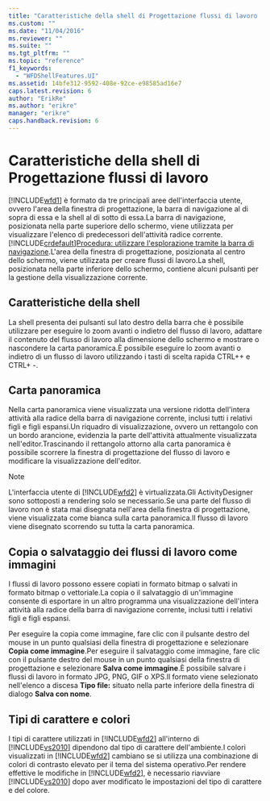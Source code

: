 ```yaml
---
title: "Caratteristiche della shell di Progettazione flussi di lavoro | Microsoft Docs"
ms.custom: ""
ms.date: "11/04/2016"
ms.reviewer: ""
ms.suite: ""
ms.tgt_pltfrm: ""
ms.topic: "reference"
f1_keywords: 
  - "WFDShellFeatures.UI"
ms.assetid: 14bfe312-9592-408e-92ce-e98585ad16e7
caps.latest.revision: 6
author: "ErikRe"
ms.author: "erikre"
manager: "erikre"
caps.handback.revision: 6
---
```

# Caratteristiche della shell di Progettazione flussi di lavoro
[!INCLUDE[wfd1](../workflow-designer/includes/wfd1_md.md)] è formato da tre principali aree dell'interfaccia utente, ovvero l'area della finestra di progettazione, la barra di navigazione al di sopra di essa e la shell al di sotto di essa.La barra di navigazione, posizionata nella parte superiore dello schermo, viene utilizzata per visualizzare l'elenco di predecessori dell'attività radice corrente.[!INCLUDE[crdefault](../test/includes/crdefault_md.md)][Procedura: utilizzare l'esplorazione tramite la barra di navigazione](../workflow-designer/how-to-use-breadcrumb-navigation.md).L'area della finestra di progettazione, posizionata al centro dello schermo, viene utilizzata per creare flussi di lavoro.La shell, posizionata nella parte inferiore dello schermo, contiene alcuni pulsanti per la gestione della visualizzazione corrente.  
  
## Caratteristiche della shell  
 La shell presenta dei pulsanti sul lato destro della barra che è possibile utilizzare per eseguire lo zoom avanti o indietro del flusso di lavoro, adattare il contenuto del flusso di lavoro alla dimensione dello schermo e mostrare o nascondere la carta panoramica.È possibile eseguire lo zoom avanti o indietro di un flusso di lavoro utilizzando i tasti di scelta rapida CTRL\+\+ e CTRL\+ \-.  
  
## Carta panoramica  
 Nella carta panoramica viene visualizzata una versione ridotta dell'intera attività alla radice della barra di navigazione corrente, inclusi tutti i relativi figli e figli espansi.Un riquadro di visualizzazione, ovvero un rettangolo con un bordo arancione, evidenzia la parte dell'attività attualmente visualizzata nell'editor.Trascinando il rettangolo attorno alla carta panoramica è possibile scorrere la finestra di progettazione del flusso di lavoro e modificare la visualizzazione dell'editor.  
  
> [!NOTE]
>  L'interfaccia utente di [!INCLUDE[wfd2](../workflow-designer/includes/wfd2_md.md)] è virtualizzata.Gli ActivityDesigner sono sottoposti a rendering solo se necessario.Se una parte del flusso di lavoro non è stata mai disegnata nell'area della finestra di progettazione, viene visualizzata come bianca sulla carta panoramica.Il flusso di lavoro viene disegnato scorrendo su tutta la carta panoramica.  
  
## Copia o salvataggio dei flussi di lavoro come immagini  
 I flussi di lavoro possono essere copiati in formato bitmap o salvati in formato bitmap o vettoriale.La copia o il salvataggio di un'immagine consente di esportare in un altro programma una visualizzazione dell'intera attività alla radice della barra di navigazione corrente, inclusi tutti i relativi figli e figli espansi.  
  
 Per eseguire la copia come immagine, fare clic con il pulsante destro del mouse in un punto qualsiasi della finestra di progettazione e selezionare **Copia come immagine**.Per eseguire il salvataggio come immagine, fare clic con il pulsante destro del mouse in un punto qualsiasi della finestra di progettazione e selezionare **Salva come immagine**.È possibile salvare i flussi di lavoro in formato JPG, PNG, GIF o XPS.Il formato viene selezionato nell'elenco a discesa **Tipo file:** situato nella parte inferiore della finestra di dialogo **Salva con nome**.  
  
## Tipi di carattere e colori  
 I tipi di carattere utilizzati in [!INCLUDE[wfd2](../workflow-designer/includes/wfd2_md.md)] all'interno di [!INCLUDE[vs2010](../modeling/includes/vs2010_md.md)] dipendono dal tipo di carattere dell'ambiente.I colori visualizzati in [!INCLUDE[wfd2](../workflow-designer/includes/wfd2_md.md)] cambiano se si utilizza una combinazione di colori di contrasto elevato per il tema del sistema operativo.Per rendere effettive le modifiche in [!INCLUDE[wfd2](../workflow-designer/includes/wfd2_md.md)], è necessario riavviare [!INCLUDE[vs2010](../modeling/includes/vs2010_md.md)] dopo aver modificato le impostazioni del tipo di carattere e del colore.
